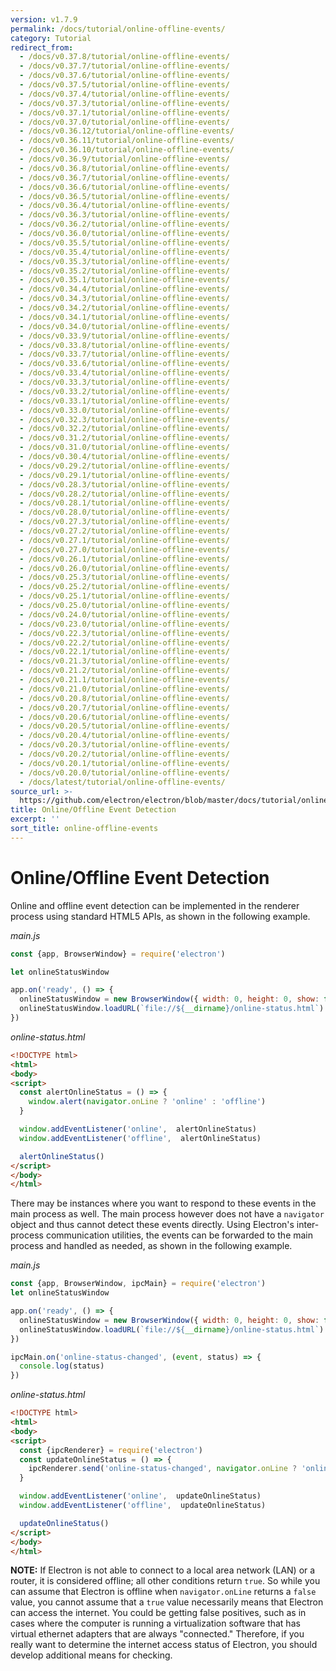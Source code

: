 ```yaml
---
version: v1.7.9
permalink: /docs/tutorial/online-offline-events/
category: Tutorial
redirect_from:
  - /docs/v0.37.8/tutorial/online-offline-events/
  - /docs/v0.37.7/tutorial/online-offline-events/
  - /docs/v0.37.6/tutorial/online-offline-events/
  - /docs/v0.37.5/tutorial/online-offline-events/
  - /docs/v0.37.4/tutorial/online-offline-events/
  - /docs/v0.37.3/tutorial/online-offline-events/
  - /docs/v0.37.1/tutorial/online-offline-events/
  - /docs/v0.37.0/tutorial/online-offline-events/
  - /docs/v0.36.12/tutorial/online-offline-events/
  - /docs/v0.36.11/tutorial/online-offline-events/
  - /docs/v0.36.10/tutorial/online-offline-events/
  - /docs/v0.36.9/tutorial/online-offline-events/
  - /docs/v0.36.8/tutorial/online-offline-events/
  - /docs/v0.36.7/tutorial/online-offline-events/
  - /docs/v0.36.6/tutorial/online-offline-events/
  - /docs/v0.36.5/tutorial/online-offline-events/
  - /docs/v0.36.4/tutorial/online-offline-events/
  - /docs/v0.36.3/tutorial/online-offline-events/
  - /docs/v0.36.2/tutorial/online-offline-events/
  - /docs/v0.36.0/tutorial/online-offline-events/
  - /docs/v0.35.5/tutorial/online-offline-events/
  - /docs/v0.35.4/tutorial/online-offline-events/
  - /docs/v0.35.3/tutorial/online-offline-events/
  - /docs/v0.35.2/tutorial/online-offline-events/
  - /docs/v0.35.1/tutorial/online-offline-events/
  - /docs/v0.34.4/tutorial/online-offline-events/
  - /docs/v0.34.3/tutorial/online-offline-events/
  - /docs/v0.34.2/tutorial/online-offline-events/
  - /docs/v0.34.1/tutorial/online-offline-events/
  - /docs/v0.34.0/tutorial/online-offline-events/
  - /docs/v0.33.9/tutorial/online-offline-events/
  - /docs/v0.33.8/tutorial/online-offline-events/
  - /docs/v0.33.7/tutorial/online-offline-events/
  - /docs/v0.33.6/tutorial/online-offline-events/
  - /docs/v0.33.4/tutorial/online-offline-events/
  - /docs/v0.33.3/tutorial/online-offline-events/
  - /docs/v0.33.2/tutorial/online-offline-events/
  - /docs/v0.33.1/tutorial/online-offline-events/
  - /docs/v0.33.0/tutorial/online-offline-events/
  - /docs/v0.32.3/tutorial/online-offline-events/
  - /docs/v0.32.2/tutorial/online-offline-events/
  - /docs/v0.31.2/tutorial/online-offline-events/
  - /docs/v0.31.0/tutorial/online-offline-events/
  - /docs/v0.30.4/tutorial/online-offline-events/
  - /docs/v0.29.2/tutorial/online-offline-events/
  - /docs/v0.29.1/tutorial/online-offline-events/
  - /docs/v0.28.3/tutorial/online-offline-events/
  - /docs/v0.28.2/tutorial/online-offline-events/
  - /docs/v0.28.1/tutorial/online-offline-events/
  - /docs/v0.28.0/tutorial/online-offline-events/
  - /docs/v0.27.3/tutorial/online-offline-events/
  - /docs/v0.27.2/tutorial/online-offline-events/
  - /docs/v0.27.1/tutorial/online-offline-events/
  - /docs/v0.27.0/tutorial/online-offline-events/
  - /docs/v0.26.1/tutorial/online-offline-events/
  - /docs/v0.26.0/tutorial/online-offline-events/
  - /docs/v0.25.3/tutorial/online-offline-events/
  - /docs/v0.25.2/tutorial/online-offline-events/
  - /docs/v0.25.1/tutorial/online-offline-events/
  - /docs/v0.25.0/tutorial/online-offline-events/
  - /docs/v0.24.0/tutorial/online-offline-events/
  - /docs/v0.23.0/tutorial/online-offline-events/
  - /docs/v0.22.3/tutorial/online-offline-events/
  - /docs/v0.22.2/tutorial/online-offline-events/
  - /docs/v0.22.1/tutorial/online-offline-events/
  - /docs/v0.21.3/tutorial/online-offline-events/
  - /docs/v0.21.2/tutorial/online-offline-events/
  - /docs/v0.21.1/tutorial/online-offline-events/
  - /docs/v0.21.0/tutorial/online-offline-events/
  - /docs/v0.20.8/tutorial/online-offline-events/
  - /docs/v0.20.7/tutorial/online-offline-events/
  - /docs/v0.20.6/tutorial/online-offline-events/
  - /docs/v0.20.5/tutorial/online-offline-events/
  - /docs/v0.20.4/tutorial/online-offline-events/
  - /docs/v0.20.3/tutorial/online-offline-events/
  - /docs/v0.20.2/tutorial/online-offline-events/
  - /docs/v0.20.1/tutorial/online-offline-events/
  - /docs/v0.20.0/tutorial/online-offline-events/
  - /docs/latest/tutorial/online-offline-events/
source_url: >-
  https://github.com/electron/electron/blob/master/docs/tutorial/online-offline-events.md
title: Online/Offline Event Detection
excerpt: ''
sort_title: online-offline-events
---
```




<!--


                                      ::::
                                    :o+//+o:
                                    +o    oo-
                                    :o+//oo/+o/
                                      -::-   -oo:
                                               /s/
                      -::::::::-                :s/  :::--
                  :+oo+////////+:        -:/+oo/ :s:-///++oo+:
                /o+:                -/+oo+/:-     +o-      -:+o:
               /s:              -:+o+/:           -o+         :s/
              -s/            -/oo/:                /s-         +s-
              -s/         -/oo/-                   -s/         /s-
               oo       :+o/-                       oo         oo
               -s/    :oo/                          /s-       /s-
                :s/ :oo:              -::-          /s-      /s:
                  -+o/               /ssss/         :s:    -+o-
                 :o+--               /ssss/         :s:   :o+-
                :s/  +o:              -::-          /s-   --
               -s/    :+o/-                         /s-
               oo       -+o+-                       oo
              -s/         -/oo/-                   -s/
             -+soo+:         -/oo/:                /s-      /oooo+-
             o+   :s:           -:+o+/:-          -o+      /s:  -oo
             oo:--/s:       ::      -:+oo+/:-     -/-      /s/--:o+
              :+++/-        :s:          -:/+ooo++//////++oo//+o+:
                             /s:                --::::::--
                              /s/              /s-
                               :oo:          :oo:
                                 /oo/-    -/oo/
                                   -/+oooo+/-





                   _______  _______  _______  _______  __
                  |       ||       ||       ||       ||  |
                  |  _____||_     _||   _   ||    _  ||  |
                  | |_____   |   |  |  | |  ||   |_| ||  |
                  |_____  |  |   |  |  |_|  ||    ___||__|
                   _____| |  |   |  |       ||   |     __
                  |_______|  |___|  |_______||___|    |__|


    This file is generated automatically, so it should not be edited.

    To make changes, head over to the electron/electron repository:

    https://github.com/electron/electron/blob/master/docs/tutorial/online-offline-events.md

    Thanks!

-->
# Online/Offline Event Detection

Online and offline event detection can be implemented in the renderer process using standard HTML5 APIs, as shown in the following example.

_main.js_

```javascript
const {app, BrowserWindow} = require('electron')

let onlineStatusWindow

app.on('ready', () => {
  onlineStatusWindow = new BrowserWindow({ width: 0, height: 0, show: false })
  onlineStatusWindow.loadURL(`file://${__dirname}/online-status.html`)
})
```

_online-status.html_

```html
<!DOCTYPE html>
<html>
<body>
<script>
  const alertOnlineStatus = () => {
    window.alert(navigator.onLine ? 'online' : 'offline')
  }

  window.addEventListener('online',  alertOnlineStatus)
  window.addEventListener('offline',  alertOnlineStatus)

  alertOnlineStatus()
</script>
</body>
</html>
```

There may be instances where you want to respond to these events in the main process as well. The main process however does not have a `navigator` object and thus cannot detect these events directly. Using Electron's inter-process communication utilities, the events can be forwarded to the main process and handled as needed, as shown in the following example.

_main.js_

```javascript
const {app, BrowserWindow, ipcMain} = require('electron')
let onlineStatusWindow

app.on('ready', () => {
  onlineStatusWindow = new BrowserWindow({ width: 0, height: 0, show: false })
  onlineStatusWindow.loadURL(`file://${__dirname}/online-status.html`)
})

ipcMain.on('online-status-changed', (event, status) => {
  console.log(status)
})
```

_online-status.html_

```html
<!DOCTYPE html>
<html>
<body>
<script>
  const {ipcRenderer} = require('electron')
  const updateOnlineStatus = () => {
    ipcRenderer.send('online-status-changed', navigator.onLine ? 'online' : 'offline')
  }

  window.addEventListener('online',  updateOnlineStatus)
  window.addEventListener('offline',  updateOnlineStatus)

  updateOnlineStatus()
</script>
</body>
</html>
```

**NOTE:** If Electron is not able to connect to a local area network (LAN) or a router, it is considered offline; all other conditions return `true`. So while you can assume that Electron is offline when `navigator.onLine` returns a `false` value, you cannot assume that a `true` value necessarily means that Electron can access the internet. You could be getting false positives, such as in cases where the computer is running a virtualization software that has virtual ethernet adapters that are always "connected." Therefore, if you really want to determine the internet access status of Electron, you should develop additional means for checking.
